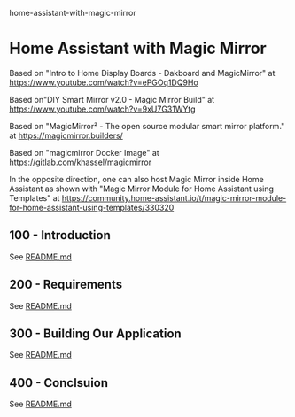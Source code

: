 home-assistant-with-magic-mirror
# Home Assistant with Magic Mirror

Based on "Intro to Home Display Boards - Dakboard and MagicMirror" at https://www.youtube.com/watch?v=ePGOq1DQ9Ho

Based on"DIY Smart Mirror v2.0 - Magic Mirror Build" at https://www.youtube.com/watch?v=9xU7G31WYtg

Based on "MagicMirror² - The open source modular smart mirror platform." at https://magicmirror.builders/

Based on "magicmirror Docker Image" at https://gitlab.com/khassel/magicmirror

In the opposite direction, one can also host Magic Mirror inside Home Assistant as shown with "Magic Mirror Module for Home Assistant using Templates" at https://community.home-assistant.io/t/magic-mirror-module-for-home-assistant-using-templates/330320

## 100 - Introduction

See [README.md](./100/README.md)

## 200 - Requirements

See [README.md](./200/README.md)

## 300 - Building Our Application

See [README.md](./300/README.md)

## 400 - Conclsuion

See [README.md](./400/README.md)
